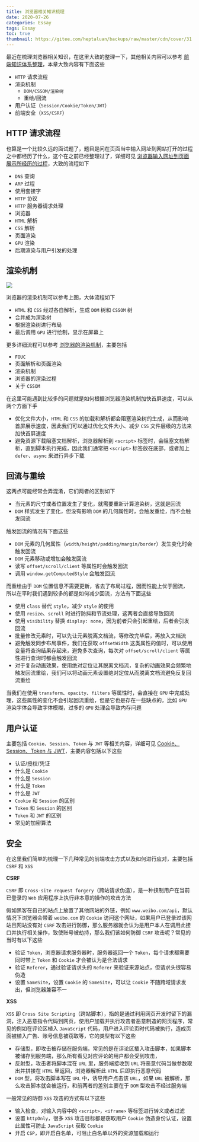 ```yaml
---
title: 浏览器相关知识梳理
date: 2020-07-26
categories: Essay
tags: Essay
toc: true
thumbnail: https://gitee.com/heptaluan/backups/raw/master/cdn/cover/31.webp
---
```


最近在梳理浏览器相关知识，在这里大致的整理一下，其他相关内容可以参考 [前端知识体系整理](https://heptaluan.github.io/target/)，本章大致内容有下面这些

<!--more-->

* `HTTP` 请求流程
* 渲染机制
  * `DOM/CSSOM/渲染树`
  * 重绘/回流
* 用户认证（`Session/Cookie/Token/JWT`）
* 前端安全（`XSS/CSRF`）




## HTTP 请求流程

也算是一个比较久远的面试题了，题目是问在页面当中输入网址到网站打开的过程之中都经历了什么，这个在之前已经整理过了，详细可见 [浏览器输入网址到页面展示所经历的过程](https://heptaluan.github.io/2017/11/07/HTTP/01/)，大致的流程如下

* `DNS` 查询
* `ARP` 过程
* 使用套接字
* `HTTP` 协议
* `HTTP` 服务器请求处理
* 浏览器
* `HTML` 解析
* `CSS` 解析
* 页面渲染
* `GPU` 渲染
* 后期渲染与用户引发的处理






## 渲染机制

![](https://gitee.com/heptaluan/backups/raw/master/cdn/essay/00.png)

浏览器的渲染机制可以参考上图，大体流程如下

* `HTML` 和 `CSS` 经过各自解析，生成 `DOM` 树和 `CSSOM` 树
* 合并成为渲染树
* 根据渲染树进行布局
* 最后调用 `GPU` 进行绘制，显示在屏幕上

更多详细流程可以参考 [浏览器的渲染机制](https://heptaluan.github.io/2019/07/07/JavaScript/37/)，主要包括

* `FOUC`
* 页面解析和页面渲染
* 渲染机制
* 浏览器的渲染过程
* 关于 `CSSOM`

在这里可能遇到比较多的问题就是如何根据浏览器渲染机制加快首屏速度，可以从两个方面下手

* 优化文件大小，`HTML` 和 `CSS` 的加载和解析都会阻塞渲染树的生成，从而影响首屏展示速度，因此我们可以通过优化文件大小、减少 `CSS` 文件层级的方法来加快首屏速度
* 避免资源下载阻塞文档解析，浏览器解析到 `<script>` 标签时，会阻塞文档解析，直到脚本执行完成，因此我们通常把 `<script>` 标签放在底部，或者加上 `defer`、`async` 来进行异步下载





## 回流与重绘

这两点可能经常会弄混淆，它们两者的区别如下

* 当元素的尺寸或者位置发生了变化，就需要重新计算渲染树，这就是回流
* `DOM` 样式发生了变化，但没有影响 `DOM` 的几何属性时，会触发重绘，而不会触发回流

触发回流的情况有下面这些

* `DOM` 元素的几何属性（`width/height/padding/margin/border`）发生变化时会触发回流
* `DOM` 元素移动或增加会触发回流
* 读写 `offset/scroll/client` 等属性时会触发回流
* 调用 `window.getComputedStyle` 会触发回流

而重绘由于 `DOM` 位置信息不需要更新，省去了布局过程，因而性能上优于回流，所以在平时我们遇到较多的都是如何减少回流，方法有下面这些

* 使用 `class` 替代 `style`，减少 `style` 的使用
* 使用 `resize`、`scroll` 时进行防抖和节流处理，这两者会直接导致回流
* 使用 `visibility` 替换 `display: none`，因为前者只会引起重绘，后者会引发回流
* 批量修改元素时，可以先让元素脱离文档流，等修改完毕后，再放入文档流
* 避免触发同步布局事件，我们在获取 `offsetWidth` 这类属性的值时，可以使用变量将查询结果存起来，避免多次查询，每次对 `offset/scroll/client` 等属性进行查询时都会触发回流
* 对于复杂动画效果，使用绝对定位让其脱离文档流，复杂的动画效果会频繁地触发回流重绘，我们可以将动画元素设置绝对定位从而脱离文档流避免反复回流重绘

当我们在使用 `transform`、`opacity`、`filters` 等属性时，会直接在 `GPU` 中完成处理，这些属性的变化不会引起回流重绘，但是它也是存在一些缺点的，比如 `GPU` 渲染字体会导致字体模糊，过多的 `GPU` 处理会导致内存问题




## 用户认证

主要包括 `Cookie`、`Session`、`Token` 与 `JWT` 等相关内容，详细可见 [Cookie、Session、Token 与 JWT](https://heptaluan.github.io/2017/11/26/HTTP/02/)，主要内容包括以下这些

* 认证/授权/凭证
* 什么是 `Cookie`
* 什么是 `Session`
* 什么是 `Token`
* 什么是 `JWT`
* `Cookie` 和 `Session` 的区别
* `Token` 和 `Session` 的区别
* `Token` 和 `JWT` 的区别
* 常见的加密算法





## 安全

在这里我们简单的梳理一下几种常见的前端攻击方式以及如何进行应对，主要包括 `CSRF` 和 `XSS`

**CSRF**

`CSRF` 即 `Cross-site request forgery`（跨站请求伪造），是一种挟制用户在当前已登录的 `Web` 应用程序上执行非本意的操作的攻击方法

假如黑客在自己的站点上放置了其他网站的外链，例如 `www.weibo.com/api`，默认情况下浏览器会带着 `weibo.com` 的 `Cookie` 访问这个网址，如果用户已登录过该网站且网站没有对 `CSRF` 攻击进行防御，那么服务器就会认为是用户本人在调用此接口并执行相关操作，致使账号被劫持，那么我们该如何防御 `CSRF` 攻击呢？常见的当时有以下这些

* 验证 `Token`，浏览器请求服务器时，服务器返回一个 `Token`，每个请求都需要同时带上 `Token` 和 `Cookie` 才会被认为是合法请求
* 验证 `Referer`，通过验证请求头的 `Referer` 来验证来源站点，但请求头很容易伪造
* 设置 `SameSite`，设置 `Cookie` 的 `SameSite`，可以让 `Cookie` 不随跨域请求发出，但浏览器兼容不一

**XSS**

`XSS` 即 `Cross Site Scripting`（跨站脚本），指的是通过利用网页开发时留下的漏洞，注入恶意指令代码到网页，使用户加载并执行攻击者恶意制造的网页程序，常见的例如在评论区植入 `JavaScript` 代码，用户进入评论页时代码被执行，造成页面被植入广告、账号信息被窃取等，它的类型有以下这些

* 存储型，即攻击被存储在服务端，常见的是在评论区插入攻击脚本，如果脚本被储存到服务端，那么所有看见对应评论的用户都会受到攻击，
* 反射型，攻击者将脚本混在 `URL` 里，服务端接收到 `URL` 将恶意代码当做参数取出并拼接在 `HTML` 里返回，浏览器解析此 `HTML` 后即执行恶意代码
* `DOM` 型，将攻击脚本写在 `URL` 中，诱导用户点击该 `URL`，如果 `URL` 被解析，那么攻击脚本就会被运行，和前两者的差别主要在于 `DOM` 型攻击不经过服务端

一般常见的防御 `XSS` 攻击的方式有以下这些

* 输入检查，对输入内容中的 `<script>`，`<iframe>` 等标签进行转义或者过滤
* 设置 `httpOnly`，很多 `XSS` 攻击目标都是窃取用户 `Cookie` 伪造身份认证，设置此属性可防止 `JavaScript` 获取 `Cookie`
* 开启 `CSP`，即开启白名单，可阻止白名单以外的资源加载和运行